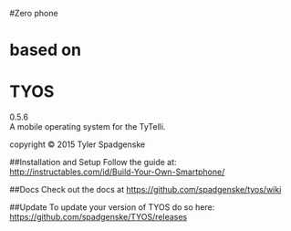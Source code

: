 #Zero phone
# based on 
# TYOS
0.5.6</br>
A mobile operating system for the TyTelli.

copyright :copyright: 2015 Tyler Spadgenske

##Installation and Setup
Follow the guide at:</br>
http://instructables.com/id/Build-Your-Own-Smartphone/</br>

##Docs
Check out the docs at https://github.com/spadgenske/tyos/wiki

##Update
To update your version of TYOS do so here: </br>
https://github.com/spadgenske/TYOS/releases
